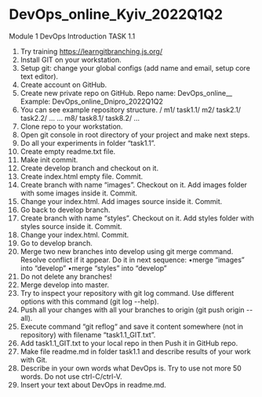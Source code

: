 # DevOps_online_Kyiv_2022Q1Q2
Module 1 DevOps Introduction
TASK 1.1
1. Try training https://learngitbranching.js.org/
2. Install GIT on your workstation.
3. Setup git: change your global configs (add name and email, setup core text editor).
4. Create account on GitHub.
5. Create new private repo on GitHub.
Repo name: DevOps_online_<City>_<year><quarter> Example: DevOps_online_Dnipro_2022Q1Q2
6. You can see example repository structure.
/
m1/ task1.1/
m2/ task2.1/ task2.2/ …
… m8/ task8.1/ task8.2/
…
7. Clone repo to your workstation.
8. Open git console in root directory of your project and make next steps.
9. Do all your experiments in folder “task1.1”.
10. Create empty readme.txt file.
11. Make init commit.
12. Create develop branch and checkout on it.
13. Create index.html empty file. Commit.
14. Create branch with name “images”. Checkout on it. Add images folder with some images inside it. Commit.
15. Change your index.html. Add images source inside it. Commit.
16. Go back to develop branch.
17. Create branch with name “styles”. Checkout on it. Add styles folder with styles source inside it. Commit.
18. Change your index.html. Commit.
19. Go to develop branch.
20. Merge two new branches into develop using git merge command. Resolve conflict if it appear. Do it in next sequence:
•merge “images” into “develop”
•merge “styles” into “develop”
21. Do not delete any branches!
22. Merge develop into master.
23. Try to inspect your repository with git log command. Use different options with this command (git log --help).
24. Push all your changes with all your branches to origin (git push origin --all).
25. Execute command “git reflog“ and save it content somewhere (not in repository) with filename “task1.1_GIT.txt”.
26. Add task1.1_GIT.txt to your local repo in then Push it in GitHub repo.
27. Make file readme.md in folder task1.1 and describe results of your work with Git.
28. Describe in your own words what DevOps is. Try to use not more 50 words. Do not use ctrl-C/ctrl-V.
29. Insert your text about DevOps in readme.md.